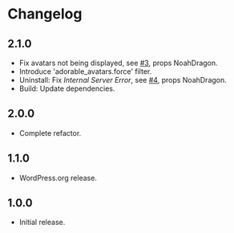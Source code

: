 # Changelog

## 2.1.0

* Fix avatars not being displayed, see [#3](https://github.com/tfrommen/adorable-avatars/issues/3), props NoahDragon.
* Introduce 'adorable_avatars.force' filter.
* Uninstall: Fix _Internal Server Error_, see [#4](https://github.com/tfrommen/adorable-avatars/issues/4), props NoahDragon.
* Build: Update dependencies.

## 2.0.0

* Complete refactor.

## 1.1.0

* WordPress.org release.

## 1.0.0

* Initial release.
